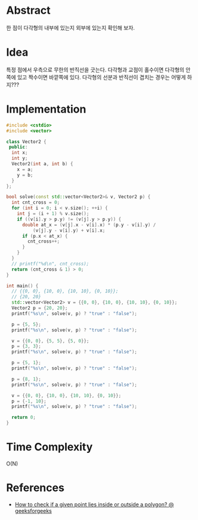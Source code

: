 # Abstract

한 점이 다각형의 내부에 있는지 외부에 있는지 확인해 보자.

# Idea

특정 점에서 우측으로 무한의 반직선을 긋는다. 다각형과
교점이 홀수이면 다각형의 안쪽에 있고 짝수이면 바깥쪽에 있다.
다각형의 선분과 반직선이 겹치는 경우는 어떻게 하지???

# Implementation

```cpp
#include <cstdio>
#include <vector>

class Vector2 {
 public:
  int x;
  int y;
  Vector2(int a, int b) {
    x = a;
    y = b;
  }
};

bool solve(const std::vector<Vector2>& v, Vector2 p) {
  int cnt_cross = 0;
  for (int i = 0; i < v.size(); ++i) {
    int j = (i + 1) % v.size();
    if ((v[i].y > p.y) != (v[j].y > p.y)) {
      double at_x = (v[j].x - v[i].x) * (p.y - v[i].y) /
          (v[j].y - v[i].y) + v[i].x;
      if (p.x < at_x) {
        cnt_cross++;
      }
    }
  }
  // printf("%d\n", cnt_cross);
  return (cnt_cross & 1) > 0;
}

int main() {
  // {{0, 0}, {10, 0}, {10, 10}, {0, 10}};
  // {20, 20}
  std::vector<Vector2> v = {{0, 0}, {10, 0}, {10, 10}, {0, 10}};
  Vector2 p = {20, 20};
  printf("%s\n", solve(v, p) ? "true" : "false");

  p = {5, 5};
  printf("%s\n", solve(v, p) ? "true" : "false");

  v = {{0, 0}, {5, 5}, {5, 0}};
  p = {3, 3};
  printf("%s\n", solve(v, p) ? "true" : "false");

  p = {5, 1};
  printf("%s\n", solve(v, p) ? "true" : "false");

  p = {8, 1};
  printf("%s\n", solve(v, p) ? "true" : "false");

  v = {{0, 0}, {10, 0}, {10, 10}, {0, 10}};
  p = {-1, 10};
  printf("%s\n", solve(v, p) ? "true" : "false");

  return 0;
}
```

# Time Complexity

O(N)

# References

* [How to check if a given point lies inside or outside a polygon? @ geeksforgeeks](http://www.geeksforgeeks.org/how-to-check-if-a-given-point-lies-inside-a-polygon/)
